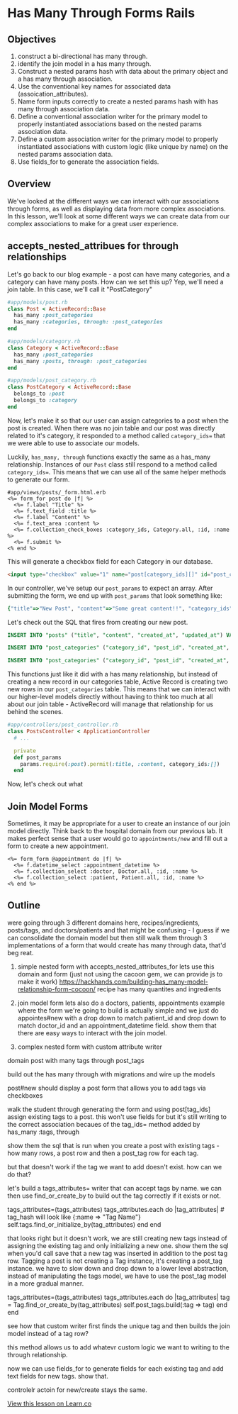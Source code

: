# Has Many Through Forms Rails

## Objectives

1. construct a bi-directional has many through.
2. identify the join model in a has many through.
3. Construct a nested params hash with data about the primary object and a has many through association.
4. Use the conventional key names for associated data (assoication_attributes).
5. Name form inputs correctly to create a nested params hash with has many through association data.
6. Define a conventional association writer for the primary model to properly instantiated associations based on the nested params association data.
7. Define a custom association writer for the primary model to properly instantiated associations with custom logic (like unique by name) on the nested params association data.
8. Use fields_for to generate the association fields.

## Overview

We've looked at the different ways we can interact with our associations through forms, as well as displaying data from more complex associations. In this lesson, we'll look at some different ways we can create data from our complex associations to make for a great user experience.

## accepts_nested_attribues for through relationships

Let's go back to our blog example - a post can have many categories, and a category can have many posts. How can we set this up? Yep, we'll need a join table. In this case, we'll call it "PostCategory"

```ruby
#app/models/post.rb
class Post < ActiveRecord::Base
  has_many :post_categories
  has_many :categories, through: :post_categories
end
```

```ruby
#app/models/category.rb
class Category < ActiveRecord::Base
  has_many :post_categories
  has_many :posts, through: :post_categories
end

```

```ruby
#app/models/post_category.rb
class PostCategory < ActiveRecord::Base
  belongs_to :post
  belongs_to :category
end
```

Now, let's make it so that our user can assign categories to a post when the post is created. When there was no join table and our post was directly related to it's category, it responded to a method called `category_ids=` that we were able to use to associate our models.

Luckily, `has_many, through` functions exactly the same as a has_many relationship. Instances of our `Post` class still respond to a method called `category_ids=`. This means that we can use all of the same helper methods to generate our form.

```erb
#app/views/posts/_form.html.erb
<%= form_for post do |f| %>
  <%= f.label "Title" %>
  <%= f.text_field :title %>
  <%= f.label "Content" %>
  <%= f.text_area :content %>
  <%= f.collection_check_boxes :category_ids, Category.all, :id, :name %>
  <%= f.submit %>
<% end %>
```

This will generate a checkbox field for each Category in our database.

```html
<input type="checkbox" value="1" name="post[category_ids][]" id="post_category_ids_1">
```

In our controller, we've setup our `post_params` to expect an array. After submitting the form, we end up with `post_params` that look something like:

```ruby
{"title"=>"New Post", "content"=>"Some great content!!", "category_ids"=>["2", "3", ""]}
```

Let's check out the SQL that fires from creating our new post.

```SQL
INSERT INTO "posts" ("title", "content", "created_at", "updated_at") VALUES (?, ?, ?, ?)  [["title", "New Post"], ["content", "Some great content!!"], ["created_at", "2016-01-15 21:25:59.963430"], ["updated_at", "2016-01-15 21:25:59.963430"]]

INSERT INTO "post_categories" ("category_id", "post_id", "created_at", "updated_at") VALUES (?, ?, ?, ?)  [["category_id", 2], ["post_id", 6], ["created_at", "2016-01-15 21:25:59.966654"], ["updated_at", "2016-01-15 21:25:59.966654"]]

INSERT INTO "post_categories" ("category_id", "post_id", "created_at", "updated_at") VALUES (?, ?, ?, ?)  [["category_id", 3], ["post_id", 6], ["created_at", "2016-01-15 21:25:59.968301"], ["updated_at", "2016-01-15 21:25:59.968301"]]
```
This functions just like it did with a has many relationship, but instead of creating a new record in our categories table, Active Record is creating two new rows in our `post_categories` table. This means that we can interact with our higher-level models directly without having to think too much at all about our join table - ActiveRecord will manage that relationship for us behind the scenes.


```ruby
#app/controllers/post_controller.rb
class PostsController < ApplicationController
  # ...

  private
  def post_params
    params.require(:post).permit(:title, :content, category_ids:[])
  end
```

Now, let's check out what

## Join Model Forms

Sometimes, it may be appropriate for a user to create an instance of our join model directly. Think back to the hospital domain from our previous lab. It makes perfect sense that a user would go to `appointments/new` and fill out a form to create a new appointment.

```erb
<%= form_form @appointment do |f| %>
  <%= f.datetime_select :appointment_datetime %>
  <%= f.collection_select :doctor, Doctor.all, :id, :name %>
  <%= f.collection_select :patient, Patient.all, :id, :name %>
<% end %>
```

## Outline

were going through 3 different domains here, recipes/ingredients, posts/tags, and doctors/patients and that might be confusing - I guess if we can consolidate the domain model but then still walk them through 3 implementations of a form that would create has many through data, that'd beg reat.

1. simple nested form with accepts_nested_attributes_for
  lets use this domain and form (just not using the cacoon gem, we can provide js to make it work)
  https://hackhands.com/building-has_many-model-relationship-form-cocoon/
  recipe has many quantites and ingredients

2. join model form
lets also do a doctors, patients, appointments example where the form we're going to build is actually simple and we just do appointes#new with a drop down to match patient_id and drop down to match doctor_id and an appointment_datetime field. show them that there are easy ways to interact with the join model.

3. complex nested form with custom attribute writer

domain
  post with many tags through post_tags

build out the has many through with migrations and wire up the models

post#new should display a post form that allows you to add tags via checkboxes

walk the student through generating the form and using post[tag_ids] assign existing tags to a post. this won't use fields for but it's still writing to the correct association becaues of the tag_ids= method added by has_many :tags, through

show them the sql that is run when you create a post with existing tags - how many rows, a post row and then a post_tag row for each tag.

but that doesn't work if the tag we want to add doesn't exist. how can we do that?

let's build a tags_attributes= writer that can accept tags by name. we can then use find_or_create_by to build out the tag correctly if it exists or not.

tags_attributes=(tags_attributes)
  tags_attributes.each do |tag_attributes|
    # tag_hash will look like {:name => "Tag Name"}
    self.tags.find_or_initialize_by(tag_attributes)
  end
end

that looks right but it doesn't work, we are still creating new tags instead of assigning the existing tag and only initializing a new one. show them the sql when you'd call save that a new tag was inserted in addition to the post tag row. Tagging a post is not creating a Tag instance, it's creating a post_tag instance. we have to slow down and drop down to a lower level abstraction, instead of manipulating the tags model, we have to use the post_tag model in a more gradual manner.

tags_attributes=(tags_attributes)
  tags_attributes.each do |tag_attributes|
    tag = Tag.find_or_create_by(tag_attributes)
    self.post_tags.build(:tag => tag)
  end
end

see how that custom writer first finds the unique tag and then builds the join model instead of a tag row?

this method allows us to add whatevr custom logic we want to writing to the through relationship.

now we can use fields_for to generate fields for each existing tag and add text fields for new tags. show that.

controlelr actoin for new/create stays the same.

<a href='https://learn.co/lessons/has-many-through-forms-rails' data-visibility='hidden'>View this lesson on Learn.co</a>
